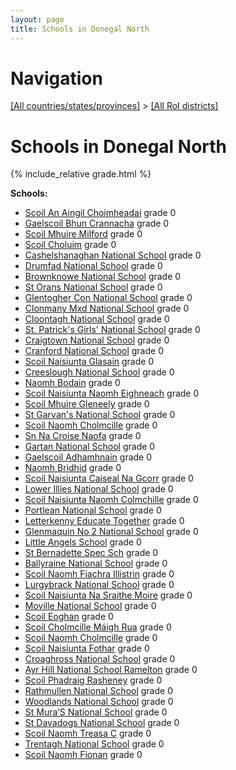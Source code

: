 ```yaml
---
layout: page
title: Schools in Donegal North
---
```

# Navigation

[[All countries/states/provinces]](../..) > [[All RoI districts]](..)

# Schools in Donegal North

{% include_relative grade.html %}

**Schools:**

- [Scoil An Aingil Choimheadai](Scoil_An_Aingil_Choimheadai.md) grade 0
- [Gaelscoil Bhun Crannacha](Gaelscoil_Bhun_Crannacha.md) grade 0
- [Scoil Mhuire Milford](Scoil_Mhuire_Milford.md) grade 0
- [Scoil Choluim](Scoil_Choluim.md) grade 0
- [Cashelshanaghan National School](Cashelshanaghan_National_School.md) grade 0
- [Drumfad National School](Drumfad_National_School.md) grade 0
- [Brownknowe National School](Brownknowe_National_School.md) grade 0
- [St Orans National School](St_Orans_National_School.md) grade 0
- [Glentogher Con National School](Glentogher_Con_National_School.md) grade 0
- [Clonmany Mxd National School](Clonmany_Mxd_National_School.md) grade 0
- [Cloontagh National School](Cloontagh_National_School.md) grade 0
- [St. Patrick's Girls' National School](St._Patrick's_Girls'_National_School.md) grade 0
- [Craigtown National School](Craigtown_National_School.md) grade 0
- [Cranford National School](Cranford_National_School.md) grade 0
- [Scoil Naisiunta Glasain](Scoil_Naisiunta_Glasain.md) grade 0
- [Creeslough National School](Creeslough_National_School.md) grade 0
- [Naomh Bodain](Naomh_Bodain.md) grade 0
- [Scoil Naisiunta Naomh Eighneach](Scoil_Naisiunta_Naomh_Eighneach.md) grade 0
- [Scoil Mhuire Gleneely](Scoil_Mhuire_Gleneely.md) grade 0
- [St Garvan's National School](St_Garvan's_National_School.md) grade 0
- [Scoil Naomh Cholmcille](Scoil_Naomh_Cholmcille.md) grade 0
- [Sn Na Croise Naofa](Sn_Na_Croise_Naofa.md) grade 0
- [Gartan National School](Gartan_National_School.md) grade 0
- [Gaelscoil Adhamhnain](Gaelscoil_Adhamhnain.md) grade 0
- [Naomh Bridhid](Naomh_Bridhid.md) grade 0
- [Scoil Naisiunta Caiseal Na Gcorr](Scoil_Naisiunta_Caiseal_Na_Gcorr.md) grade 0
- [Lower Illies National School](Lower_Illies_National_School.md) grade 0
- [Scoil Naisiunta Naomh Colmchille](Scoil_Naisiunta_Naomh_Colmchille.md) grade 0
- [Portlean National School](Portlean_National_School.md) grade 0
- [Letterkenny Educate Together](Letterkenny_Educate_Together.md) grade 0
- [Glenmaquin No 2 National School](Glenmaquin_No_2_National_School.md) grade 0
- [Little Angels School](Little_Angels_School.md) grade 0
- [St Bernadette Spec Sch](St_Bernadette_Spec_Sch.md) grade 0
- [Ballyraine National School](Ballyraine_National_School.md) grade 0
- [Scoil Naomh Fiachra Illistrin](Scoil_Naomh_Fiachra_Illistrin.md) grade 0
- [Lurgybrack National School](Lurgybrack_National_School.md) grade 0
- [Scoil Naisiunta Na Sraithe Moire](Scoil_Naisiunta_Na_Sraithe_Moire.md) grade 0
- [Moville National School](Moville_National_School.md) grade 0
- [Scoil Eoghan](Scoil_Eoghan.md) grade 0
- [Scoil Cholmcille Máigh Rua](Scoil_Cholmcille_Máigh_Rua.md) grade 0
- [Scoil Naomh Cholmcille](Scoil_Naomh_Cholmcille.md) grade 0
- [Scoil Naisiunta Fothar](Scoil_Naisiunta_Fothar.md) grade 0
- [Croaghross National School](Croaghross_National_School.md) grade 0
- [Ayr Hill National School Ramelton](Ayr_Hill_National_School_Ramelton.md) grade 0
- [Scoil Phadraig Rasheney](Scoil_Phadraig_Rasheney.md) grade 0
- [Rathmullen National School](Rathmullen_National_School.md) grade 0
- [Woodlands National School](Woodlands_National_School.md) grade 0
- [St Mura’S National School](St_Mura’S_National_School.md) grade 0
- [St Davadogs National School](St_Davadogs_National_School.md) grade 0
- [Scoil Naomh Treasa C](Scoil_Naomh_Treasa_C.md) grade 0
- [Trentagh National School](Trentagh_National_School.md) grade 0
- [Scoil Naomh Fionan](Scoil_Naomh_Fionan.md) grade 0
